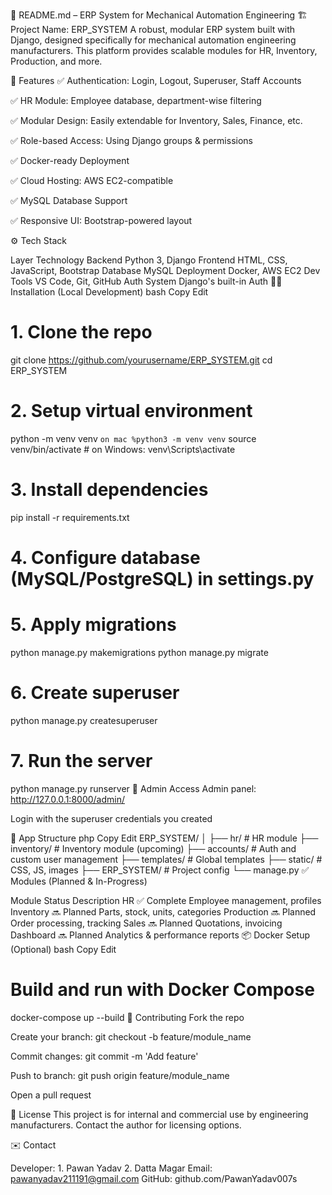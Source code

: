 📘 README.md – ERP System for Mechanical Automation Engineering
🏗️ Project Name: ERP_SYSTEM
A robust, modular ERP system built with Django, designed specifically for mechanical automation engineering manufacturers. This platform provides scalable modules for HR, Inventory, Production, and more.

🚀 Features
✅ Authentication: Login, Logout, Superuser, Staff Accounts

✅ HR Module: Employee database, department-wise filtering

✅ Modular Design: Easily extendable for Inventory, Sales, Finance, etc.

✅ Role-based Access: Using Django groups & permissions

✅ Docker-ready Deployment

✅ Cloud Hosting: AWS EC2-compatible

✅ MySQL Database Support

✅ Responsive UI: Bootstrap-powered layout

⚙️ Tech Stack

Layer	Technology
Backend	Python 3, Django
Frontend	HTML, CSS, JavaScript, Bootstrap
Database	MySQL
Deployment	Docker, AWS EC2
Dev Tools	VS Code, Git, GitHub
Auth System	Django's built-in Auth
🧑‍💻 Installation (Local Development)
bash
Copy
Edit
# 1. Clone the repo
git clone https://github.com/yourusername/ERP_SYSTEM.git
cd ERP_SYSTEM

# 2. Setup virtual environment
python -m venv venv `on mac %python3 -m venv venv`
source venv/bin/activate    # on Windows: venv\Scripts\activate

# 3. Install dependencies
pip install -r requirements.txt

# 4. Configure database (MySQL/PostgreSQL) in settings.py

# 5. Apply migrations
python manage.py makemigrations
python manage.py migrate

# 6. Create superuser
python manage.py createsuperuser

# 7. Run the server
python manage.py runserver
🔐 Admin Access
Admin panel: http://127.0.0.1:8000/admin/

Login with the superuser credentials you created

🧱 App Structure
php
Copy
Edit
ERP_SYSTEM/
│
├── hr/                 # HR module
├── inventory/          # Inventory module (upcoming)
├── accounts/           # Auth and custom user management
├── templates/          # Global templates
├── static/             # CSS, JS, images
├── ERP_SYSTEM/         # Project config
└── manage.py
✅ Modules (Planned & In-Progress)

Module	Status	Description
HR	✅ Complete	Employee management, profiles
Inventory	🔜 Planned	Parts, stock, units, categories
Production	🔜 Planned	Order processing, tracking
Sales	🔜 Planned	Quotations, invoicing
Dashboard	🔜 Planned	Analytics & performance reports
📦 Docker Setup (Optional)
bash
Copy
Edit
# Build and run with Docker Compose
docker-compose up --build
🤝 Contributing
Fork the repo

Create your branch: git checkout -b feature/module_name

Commit changes: git commit -m 'Add feature'

Push to branch: git push origin feature/module_name

Open a pull request

📝 License
This project is for internal and commercial use by engineering manufacturers. Contact the author for licensing options.

✉️ Contact

Developer: 1. Pawan Yadav
           2. Datta Magar
Email: pawanyadav211191@gmail.com
GitHub: github.com/PawanYadav007s

